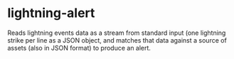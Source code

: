 # lightning-alert
Reads lightning events data as a stream from standard input (one lightning strike per line as a JSON object, and matches that data against a source of assets (also in JSON format) to produce an alert.
